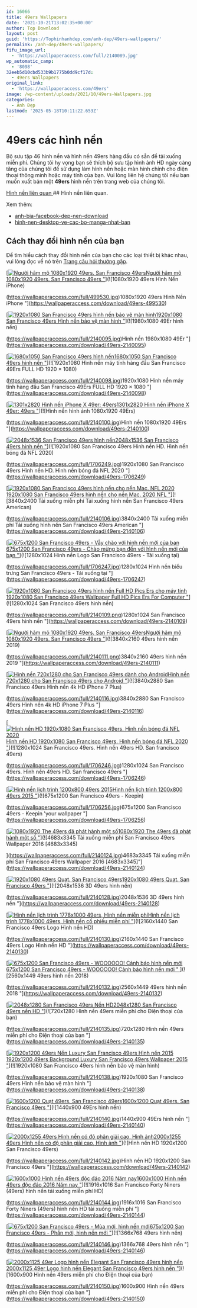 ```yaml
---
id: 16066
title: 49ers Wallpapers
date: '2021-10-21T13:02:35+00:00'
author: Top Download
layout: post
guid: 'https://Tophinhanhdep.com/anh-dep/49ers-wallpapers/'
permalink: /anh-dep/49ers-wallpapers/
fifu_image_url:
  - 'https://wallpaperaccess.com/full/2140089.jpg'
wp_automatic_camp:
  - '8098'
32eeb5d10cbd533b9b1775b0dd9cf17d:
  - 49ers Wallpapers
original_link:
  - 'https://wallpaperaccess.com/49ers'
image: /wp-content/uploads/2021/10/49ers-Wallpapers.jpg
categories:
  - Ảnh Đẹp
lastmod: '2025-05-18T10:11:22.653Z'
---
```

# 49ers các hình nền

Bộ sưu tập 46 hình nền và hình nền 49ers hàng đầu có sẵn để tải xuống miễn phí. Chúng tôi hy vọng bạn sẽ thích bộ sưu tập hình ảnh HD ngày càng tăng của chúng tôi để sử dụng làm hình nền hoặc màn hình chính cho điện thoại thông minh hoặc máy tính của bạn. Vui lòng liên hệ chúng tôi nếu bạn muốn xuất bản một **49ers** hình nền trên trang web của chúng tôi.

[Hình nền liên quan ](#related) ## Hình nền liên quan.

   
 Xem thêm:

   
- [anh-bia-facebook-dep-nen-download](https://tophinhanhdep.com/anh-bia/anh-bia-facebook-dep-nen-download/)
- [hinh-nen-desktop-ve-cac-bo-manga-nhat-ban](https://tophinhanhdep.com/anh-anime/hinh-nen-desktop-ve-cac-bo-manga-nhat-ban/)

## Cách thay đổi hình nền của bạn

Để tìm hiểu cách thay đổi hình nền của bạn cho các loại thiết bị khác nhau, vui lòng đọc về nó trên [Trang câu hỏi thường gặp](https://tophinhanhdep.com/faq/).

  
[[![Người hâm mộ 1080x1920 49ers.  San Francisco 49ers](https://wallpaperaccess.com/full/2140089.jpg)Người hâm mộ 1080x1920 49ers. San Francisco 49ers "](https://wallpaperaccess.com/download/49ers-2140089)](![1080x1920 49ers Hình Nền iPhone)

(https://wallpaperaccess.com/full/499530.jpg)1080x1920 49ers Hình Nền iPhone "](https://wallpaperaccess.com/download/49ers-499530)

[[![1920x1080 San Francisco 49ers hình nền bảo vệ màn hình](https://wallpaperaccess.com/full/2140092.jpg)1920x1080 San Francisco 49ers Hình nền bảo vệ màn hình "](https://wallpaperaccess.com/download/49ers-2140092)](![1980x1080 49Er hình nền)

(https://wallpaperaccess.com/full/2140095.jpg)Hình nền 1980x1080 49Er "](https://wallpaperaccess.com/download/49ers-2140095)

[[![1680x1050 San Francisco 49ers hình nền](https://wallpaperaccess.com/full/1706248.jpg)1680x1050 San Francisco 49ers hình nền "](https://wallpaperaccess.com/download/49ers-1706248)](![1920x1080 Hình nền máy tính hàng đầu San Francisco 49Ers FULL HD 1920 × 1080)

(https://wallpaperaccess.com/full/2140098.jpg)1920x1080 Hình nền máy tính hàng đầu San Francisco 49Ers FULL HD 1920 × 1080 "](https://wallpaperaccess.com/download/49ers-2140098)

[[![1301x2820 Hình nền iPhone X 49er: 49ers](https://wallpaperaccess.com/full/2140099.jpg)1301x2820 Hình nền iPhone X 49er: 49ers "](https://wallpaperaccess.com/download/49ers-2140099)](![Hình nền hình ảnh 1080x1920 49Ers)

(https://wallpaperaccess.com/full/2140100.jpg)Hình nền 1080x1920 49Ers "](https://wallpaperaccess.com/download/49ers-2140100)

[[![2048x1536 San Francisco 49ers hình nền](https://wallpaperaccess.com/full/2140103.jpg)2048x1536 San Francisco 49ers hình nền "](https://wallpaperaccess.com/download/49ers-2140103)](![1920x1080 San Francisco 49ers Hình nền HD.  Hình nền bóng đá NFL 2020)

(https://wallpaperaccess.com/full/1706249.jpg)1920x1080 San Francisco 49ers Hình nền HD. Hình nền bóng đá NFL 2020 "](https://wallpaperaccess.com/download/49ers-1706249)

[[![1920x1080 San Francisco 49ers hình nền cho nền Mac.  NFL 2020](https://wallpaperaccess.com/full/2140105.jpg)1920x1080 San Francisco 49ers hình nền cho nền Mac. 2020 NFL "](https://wallpaperaccess.com/download/49ers-2140105)](![3840x2400 Tải xuống miễn phí Tải xuống hình nền San Francisco 49ers American)

(https://wallpaperaccess.com/full/2140106.jpg)3840x2400 Tải xuống miễn phí Tải xuống hình nền San Francisco 49ers American "](https://wallpaperaccess.com/download/49ers-2140106)

[[![675x1200 San Francisco 49ers - Vẫy chào với hình nền mới của bạn](https://wallpaperaccess.com/full/1706272.jpg)675x1200 San Francisco 49ers - Chào mừng bạn đến với hình nền mới của bạn "](https://wallpaperaccess.com/download/49ers-1706272)](![1280x1024 Hình nền Logo San Francisco 49ers - Tải xuống tại)

(https://wallpaperaccess.com/full/1706247.jpg)1280x1024 Hình nền biểu trưng San Francisco 49ers - Tải xuống tại "](https://wallpaperaccess.com/download/49ers-1706247)

[[![1920x1080 San Francisco 49ers hình nền Full HD Pics Ers cho máy tính](https://wallpaperaccess.com/full/499401.jpg)1920x1080 San Francisco 49ers Wallpaper Full HD Pics Ers For Computer "](https://wallpaperaccess.com/download/49ers-499401)](![1280x1024 San Francisco 49ers hình nền)

(https://wallpaperaccess.com/full/2140109.png)1280x1024 San Francisco 49ers hình nền "](https://wallpaperaccess.com/download/49ers-2140109)

[[![Người hâm mộ 1080x1920 49ers.  San Francisco 49ers](https://wallpaperaccess.com/full/1706259.png)Người hâm mộ 1080x1920 49ers. San Francisco 49ers "](https://wallpaperaccess.com/download/49ers-1706259)](![3840x2160 49ers hình nền 2019)

(https://wallpaperaccess.com/full/2140111.png)3840x2160 49ers hình nền 2019 "](https://wallpaperaccess.com/download/49ers-2140111)

[[![Hình nền 720x1280 cho San Francisco 49ers dành cho Android](https://wallpaperaccess.com/full/1706273.jpg)Hình nền 720x1280 cho San Francisco 49ers cho Android "](https://wallpaperaccess.com/download/49ers-1706273)](![3840x2880 San Francisco 49ers Hình nền 4k HD iPhone 7 Plus)

(https://wallpaperaccess.com/full/2140116.jpg)3840x2880 San Francisco 49ers Hình nền 4k HD iPhone 7 Plus "](https://wallpaperaccess.com/download/49ers-2140116)

[[![Hình nền HD 1920x1080 San Francisco 49ers.  Hình nền bóng đá NFL 2020](https://wallpaperaccess.com/full/1706252.jpg)Hình nền HD 1920x1080 San Francisco 49ers. Hình nền bóng đá NFL 2020 "](https://wallpaperaccess.com/download/49ers-1706252)](![1280x1024 San Francisco 49ers.  Hình nền 49ers HD.  San francisco 49ers)

(https://wallpaperaccess.com/full/1706246.jpg)1280x1024 San Francisco 49ers. Hình nền 49ers HD. San francisco 49ers "](https://wallpaperaccess.com/download/49ers-1706246)

[[![Hình nền lịch trình 1200x800 49ers 2015](https://wallpaperaccess.com/full/499481.jpg)Hình nền lịch trình 1200x800 49ers 2015 "](https://wallpaperaccess.com/download/49ers-499481)](![675x1200 San Francisco 49ers - Keepin)

(https://wallpaperaccess.com/full/1706256.jpg)675x1200 San Francisco 49ers - Keepin 'your wallpaper "](https://wallpaperaccess.com/download/49ers-1706256)

[[![1080x1920 The 49ers đã phát hành một số](https://wallpaperaccess.com/full/2140123.jpg)1080x1920 The 49ers đã phát hành một số "](https://wallpaperaccess.com/download/49ers-2140123)](![4683x3345 Tải xuống miễn phí San Francisco 49ers Wallpaper 2016 [4683x3345)

](https://wallpaperaccess.com/full/2140124.jpg)4683x3345 Tải xuống miễn phí San Francisco 49ers Wallpaper 2016 \[4683x3345\]"](https://wallpaperaccess.com/download/49ers-2140124)

[[![1920x1080 49ers Quạt.  San Francisco 49ers](https://wallpaperaccess.com/full/2140127.png)1920x1080 49ers Quạt. San Francisco 49ers "](https://wallpaperaccess.com/download/49ers-2140127)](![2048x1536 3D 49ers hình nền)

(https://wallpaperaccess.com/full/2140128.jpg)2048x1536 3D 49ers hình nền "](https://wallpaperaccess.com/download/49ers-2140128)

[[![Hình nền lịch trình 1778x1000 49ers, Hình nền miễn phí](https://wallpaperaccess.com/full/2140129.jpg)Hình nền lịch trình 1778x1000 49ers, Hình nền cổ phiếu miễn phí "](https://wallpaperaccess.com/download/49ers-2140129)](![2160x1440 San Francisco 49ers Logo Hình nền HD)

(https://wallpaperaccess.com/full/2140130.jpg)2160x1440 San Francisco 49ers Logo Hình nền HD "](https://wallpaperaccess.com/download/49ers-2140130)

[[![675x1200 San Francisco 49ers - WOOOOOO!  Cảnh báo hình nền mới](https://wallpaperaccess.com/full/2140131.jpg)675x1200 San Francisco 49ers - WOOOOOO! Cảnh báo hình nền mới " ](https://wallpaperaccess.com/download/49ers-2140131)](![2560x1449 49ers hình nền 2018)

(https://wallpaperaccess.com/full/2140132.jpg)2560x1449 49ers hình nền 2018 "](https://wallpaperaccess.com/download/49ers-2140132)

[[![2048x1280 San Francisco 49ers Nền HD](https://wallpaperaccess.com/full/1706293.jpg)2048x1280 San Francisco 49ers nền HD "](https://wallpaperaccess.com/download/49ers-1706293)](![720x1280 Hình nền 49ers miễn phí cho Điện thoại của bạn)

(https://wallpaperaccess.com/full/2140135.jpg)720x1280 Hình nền 49ers miễn phí cho Điện thoại của bạn "](https://wallpaperaccess.com/download/49ers-2140135)

[[![1920x1200 49ers Nền Luxury San Francisco 49ers Hình nền 2015](https://wallpaperaccess.com/full/2140136.jpg)1920x1200 49ers Background Luxury San Francisco 49ers Wallpaper 2015 "](https://wallpaperaccess.com/download/49ers-2140136)](![1920x1080 San Francisco 49ers hình nền bảo vệ màn hình)

(https://wallpaperaccess.com/full/2140138.jpg)1920x1080 San Francisco 49ers Hình nền bảo vệ màn hình "](https://wallpaperaccess.com/download/49ers-2140138)

[[![1600x1200 Quạt 49ers.  San Francisco 49ers](https://wallpaperaccess.com/full/2140139.jpg)1600x1200 Quạt 49ers. San Francisco 49ers "](https://wallpaperaccess.com/download/49ers-2140139)](![1440x900 49Ers hình nền)

(https://wallpaperaccess.com/full/2140140.jpg)1440x900 49Ers hình nền "](https://wallpaperaccess.com/download/49ers-2140140)

[[![2000x1255 49ers Hình nền có độ phân giải cao, Hình ảnh](https://wallpaperaccess.com/full/2140141.jpg)2000x1255 49ers Hình nền có độ phân giải cao, Hình ảnh "](https://wallpaperaccess.com/download/49ers-2140141)](![Hình nền HD 1920x1200 San Francisco 49ers)

(https://wallpaperaccess.com/full/2140142.jpg)Hình nền HD 1920x1200 San Francisco 49ers "](https://wallpaperaccess.com/download/49ers-2140142)

[[![1600x1000 Hình nền 49ers độc đáo 2016 Năm nay](https://wallpaperaccess.com/full/2140143.jpg)1600x1000 Hình nền 49ers độc đáo 2016 Năm nay "](https://wallpaperaccess.com/download/49ers-2140143)](![1916x1016 San Francisco Forty Niners (49ers) hình nền tải xuống miễn phí HD)

(https://wallpaperaccess.com/full/2140144.jpg)1916x1016 San Francisco Forty Niners (49ers) hình nền HD tải xuống miễn phí "](https://wallpaperaccess.com/download/49ers-2140144)

[[![675x1200 San Francisco 49ers - Mùa mới, hình nền mới](https://wallpaperaccess.com/full/2140145.jpg)675x1200 San Francisco 49ers - Phần mới, hình nền mới "](https://wallpaperaccess.com/download/49ers-2140145)](![1366x768 49ers hình nền)

(https://wallpaperaccess.com/full/2140146.jpg)1366x768 49ers hình nền "](https://wallpaperaccess.com/download/49ers-2140146)

[[![2000x1125 49er Logo hình nền Elegant San Francisco 49ers hình nền](https://wallpaperaccess.com/full/2140148.jpg)2000x1125 49er Logo hình nền Elegant San Francisco 49ers hình nền "](https://wallpaperaccess.com/download/49ers-2140148)](![1600x900 Hình nền 49ers miễn phí cho Điện thoại của bạn)

(https://wallpaperaccess.com/full/2140150.jpg)1600x900 Hình nền 49ers miễn phí cho Điện thoại của bạn "](https://wallpaperaccess.com/download/49ers-2140150)
